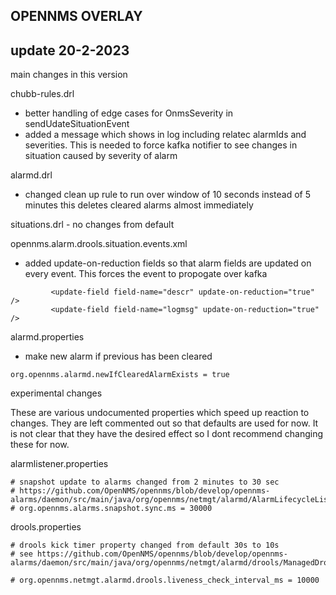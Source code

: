 ## OPENNMS OVERLAY

## update 20-2-2023

main changes in this version

chubb-rules.drl

* better handling of edge cases for OnmsSeverity in sendUdateSituationEvent
* added a message which shows in log including relatec alarmIds and severities. This is needed to force kafka notifier to see changes in situation caused by severity of alarm

alarmd.drl 

* changed clean up rule to run over window of 10 seconds instead of 5 minutes  this deletes cleared alarms almost immediately

situations.drl  - no changes from default

opennms.alarm.drools.situation.events.xml

* added update-on-reduction fields so that alarm fields are updated on every event. This forces the event to propogate over kafka

```
         <update-field field-name="descr" update-on-reduction="true" />
         <update-field field-name="logmsg" update-on-reduction="true" />
```

alarmd.properties

* make new alarm if previous has been cleared

```
org.opennms.alarmd.newIfClearedAlarmExists = true
```

experimental changes

These are various undocumented properties which speed up reaction to changes. They are left commented out so that defaults are used for now. It is not clear that they have the desired effect so I dont recommend changing these for now.

alarmlistener.properties

```
# snapshot update to alarms changed from 2 minutes to 30 sec
# https://github.com/OpenNMS/opennms/blob/develop/opennms-alarms/daemon/src/main/java/org/opennms/netmgt/alarmd/AlarmLifecycleListenerManager.java
# org.opennms.alarms.snapshot.sync.ms = 30000

```

drools.properties
```
# drools kick timer property changed from default 30s to 10s
# see https://github.com/OpenNMS/opennms/blob/develop/opennms-alarms/daemon/src/main/java/org/opennms/netmgt/alarmd/drools/ManagedDroolsContext.java

# org.opennms.netmgt.alarmd.drools.liveness_check_interval_ms = 10000
```

